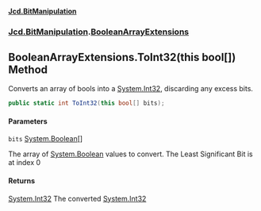#### [Jcd.BitManipulation](index 'index')

### [Jcd.BitManipulation](Jcd.BitManipulation 'Jcd.BitManipulation').[BooleanArrayExtensions](Jcd.BitManipulation.BooleanArrayExtensions 'Jcd.BitManipulation.BooleanArrayExtensions')

## BooleanArrayExtensions.ToInt32(this bool[]) Method

Converts an array of bools into a [System.Int32](https://docs.microsoft.com/en-us/dotnet/api/System.Int32 'System.Int32'), discarding any excess bits.

```csharp
public static int ToInt32(this bool[] bits);
```

#### Parameters

<a name='Jcd.BitManipulation.BooleanArrayExtensions.ToInt32(thisbool[]).bits'></a>

`bits` [System.Boolean](https://docs.microsoft.com/en-us/dotnet/api/System.Boolean 'System.Boolean')[[]](https://docs.microsoft.com/en-us/dotnet/api/System.Array 'System.Array')

The array of [System.Boolean](https://docs.microsoft.com/en-us/dotnet/api/System.Boolean 'System.Boolean') values to convert. The Least Significant Bit is at index 0

#### Returns

[System.Int32](https://docs.microsoft.com/en-us/dotnet/api/System.Int32 'System.Int32')
The converted [System.Int32](https://docs.microsoft.com/en-us/dotnet/api/System.Int32 'System.Int32')